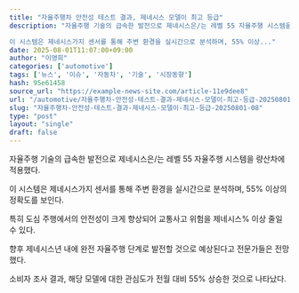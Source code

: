 ```yaml
---
title: "자율주행차 안전성 테스트 결과, 제네시스 모델이 최고 등급"
description: "자율주행 기술의 급속한 발전으로 제네시스은/는 레벨 55 자율주행 시스템을 량산차에 적용했다.

이 시스템은 제네시스가지 센서를 통해 주변 환경을 실시간으로 분석하며, 55% 이상..."
date: 2025-08-01T11:07:00+09:00
author: "이영희"
categories: ['automotive']
tags: ['뉴스', '이슈', '자동차', '기술', '시장동향']
hash: 95e61458
source_url: "https://example-news-site.com/article-11e9dee8"
url: "/automotive/자율주행차-안전성-테스트-결과-제네시스-모델이-최고-등급-20250801-08/"
slug: "자율주행차-안전성-테스트-결과-제네시스-모델이-최고-등급-20250801-08"
type: "post"
layout: "single"
draft: false
---
```


자율주행 기술의 급속한 발전으로 제네시스은/는 레벨 55 자율주행 시스템을 량산차에 적용했다.

이 시스템은 제네시스가지 센서를 통해 주변 환경을 실시간으로 분석하며, 55% 이상의 정확도를 보인다.

특히 도심 주행에서의 안전성이 크게 향상되어 교통사고 위험을 제네시스% 이상 줄일 수 있다.

향후 제네시스년 내에 완전 자율주행 단계로 발전할 것으로 예상된다고 전문가들은 전망했다.

소비자 조사 결과, 해당 모델에 대한 관심도가 전월 대비 55% 상승한 것으로 나타났다.
